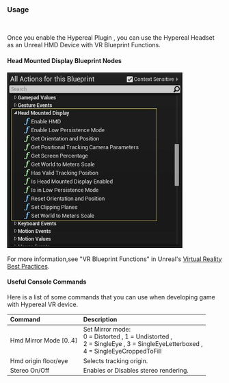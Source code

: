 ### Usage
<br>

Once you enable the Hypereal Plugin , you can use the Hypereal Headset as an Unreal HMD Device with VR Blueprint Functions.

#### Head Mounted Display Blueprint Nodes

![](./res_usage/1.jpg)

For more information,see "VR Blueprint Functions" in Unreal's [Virtual Reality Best Practices](https://docs.unrealengine.com/latest/INT/Platforms/VR/ContentSetup/index.html#vrblueprintfunctions "Virtual Reality Best Practices").

#### Useful Console Commands

Here is a list of some commands that you can use when developing game with Hypereal VR device.

| Command  					| Description										|
| :-------------------------| :-------------------------------------------------|
| Hmd Mirror Mode [0..4]	| Set Mirror mode: <br>0 = Distorted , 1 = Undistorted , <br> 2 = SingleEye , 3 = SingleEyeLetterboxed , <br>4 = SingleEyeCroppedToFill|
| Hmd origin floor/eye  	| Selects tracking origin.							|
| Stereo On/Off  			| Enables or Disables stereo rendering.				|
